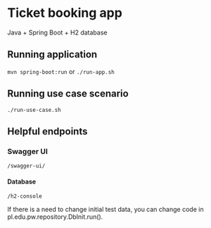 # Ticket booking app

Java + Spring Boot + H2 database

## Running application

``` mvn spring-boot:run ```
or
``` ./run-app.sh ```

## Running use case scenario

``` ./run-use-case.sh ```

## Helpful endpoints

### Swagger UI

``` /swagger-ui/ ```

#### Database

``` /h2-console ```

If there is a need to change initial test data, you can change code in pl.edu.pw.repository.DbInit.run().
